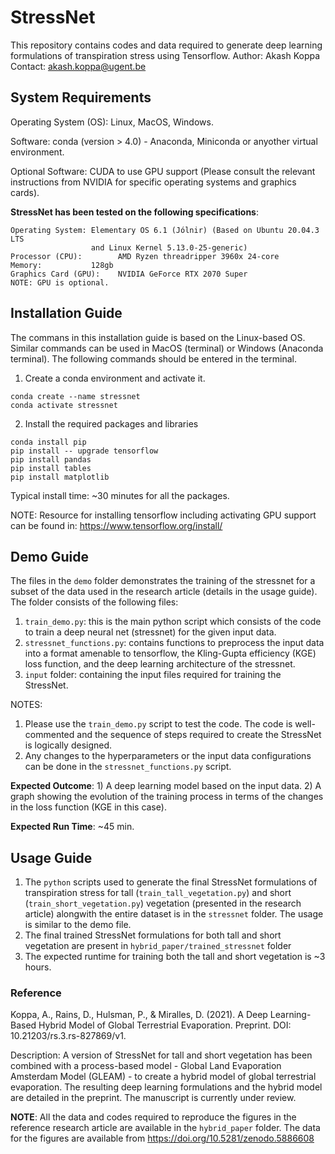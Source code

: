 # StressNet
This repository contains codes and data required to generate deep learning formulations of transpiration stress using Tensorflow. Author: Akash Koppa Contact: akash.koppa@ugent.be

## System Requirements

Operating System (OS): Linux, MacOS, Windows.

Software: conda (version > 4.0) - Anaconda, Miniconda or anyother virtual environment.

Optional Software: CUDA to use GPU support (Please consult the relevant instructions from NVIDIA for specific operating systems and graphics cards). 

**StressNet has been tested on the following specifications**:
```
Operating System: Elementary OS 6.1 (Jólnir) (Based on Ubuntu 20.04.3 LTS 
                  and Linux Kernel 5.13.0-25-generic)
Processor (CPU):        AMD Ryzen threadripper 3960x 24-core
Memory:           128gb
Graphics Card (GPU):    NVIDIA GeForce RTX 2070 Super
NOTE: GPU is optional. 
```

## Installation Guide

The commans in this installation guide is based on the Linux-based OS. Similar commands can be used in MacOS (terminal) or Windows (Anaconda terminal). The following commands should be entered in the terminal.

1. Create a conda environment and activate it.
```
conda create --name stressnet
conda activate stressnet
```

2. Install the required packages and libraries
```
conda install pip
pip install -- upgrade tensorflow
pip install pandas
pip install tables
pip install matplotlib
```
Typical install time: ~30 minutes for all the packages.

NOTE: Resource for installing tensorflow including activating GPU support can be found in: https://www.tensorflow.org/install/

## Demo Guide
The files in the `demo` folder demonstrates the training of the stressnet for a subset of the data used in the research article (details in the usage guide). The folder consists of the following files:

1. `train_demo.py`: this is the main python script which consists of the code to train a deep neural net (stressnet) for the given input data.
2. `stressnet_functions.py`: contains functions to preprocess the input data into a format amenable to tensorflow, the Kling-Gupta efficiency (KGE) loss function, and the deep learning architecture of the stressnet. 
3. `input` folder: containing the input files required for training the StressNet.

NOTES:
1. Please use the `train_demo.py` script to test the code. The code is well-commented and the sequence of steps required to create the StressNet is logically designed.
2. Any changes to the hyperparameters or the input data configurations can be done in the `stressnet_functions.py` script. 

**Expected Outcome**: 1) A deep learning model based on the input data. 2) A graph showing the evolution of the training process in terms of the changes in the loss function (KGE in this case).

**Expected Run Time**: ~45 min. 

## Usage Guide
1. The `python` scripts used to generate the final StressNet formulations of transpiration stress for tall (`train_tall_vegetation.py`) and short (`train_short_vegetation.py`) vegetation (presented in the research article) alongwith the entire dataset is in the `stressnet` folder. The usage is similar to the demo file. 
2. The final trained StressNet formulations for both tall and short vegetation are present in `hybrid_paper/trained_stressnet` folder
3. The expected runtime for training both the tall and short vegetation is ~3 hours. 

### Reference

Koppa, A., Rains, D., Hulsman, P., & Miralles, D. (2021). A Deep Learning-Based Hybrid Model of Global Terrestrial Evaporation. Preprint. DOI: 10.21203/rs.3.rs-827869/v1.

Description: A version of StressNet for tall and short vegetation has been combined with a process-based model - Global Land Evaporation Amsterdam Model (GLEAM) - to create a hybrid model of global terrestrial evaporation. The resulting deep learning formulations and the hybrid model are detailed in the preprint. The manuscript is currently under review.

**NOTE**: All the data and codes required to reproduce the figures in the reference research article are available in the `hybrid_paper` folder. The data for the figures are available from https://doi.org/10.5281/zenodo.5886608



